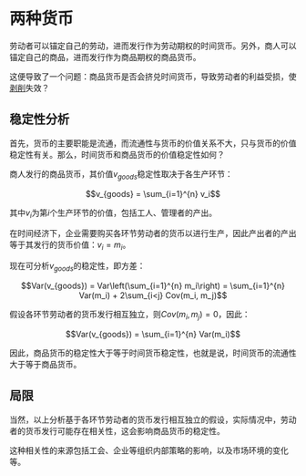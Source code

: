 # 两种货币

劳动者可以锚定自己的劳动，进而发行作为劳动期权的时间货币。另外，商人可以锚定自己的商品，进而发行作为商品期权的商品货币。

这便导致了一个问题：商品货币是否会挤兑时间货币，导致劳动者的利益受损，使[剥削](../2.优势.md#exploitation)失效？

## 稳定性分析

首先，货币的主要职能是流通，而流通性与货币的价值关系不大，只与货币的价值稳定性有关。那么，时间货币和商品货币的价值稳定性如何？

商人发行的商品货币，其价值$v_{goods}$稳定性取决于各生产环节：

$$v_{goods} = \sum_{i=1}^{n} v_i$$

其中$v_i$为第$i$个生产环节的价值，包括工人、管理者的产出。

在时间经济下，企业需要购买各环节劳动者的货币以进行生产，因此产出者的产出等于其发行的货币价值：$v_i = m_i$。

现在可分析$v_{goods}$的稳定性，即方差：

$$Var(v_{goods}) = Var\left(\sum_{i=1}^{n} m_i\right) = \sum_{i=1}^{n} Var(m_i) + 2\sum_{i<j} Cov(m_i, m_j)$$

假设各环节劳动者的货币发行相互独立，则$Cov(m_i, m_j) = 0$，因此：

$$Var(v_{goods}) = \sum_{i=1}^{n} Var(m_i)$$

因此，商品货币的稳定性大于等于时间货币稳定性，也就是说，时间货币的流通性大于等于商品货币。

## 局限

当然，以上分析基于各环节劳动者的货币发行相互独立的假设，实际情况中，劳动者的货币发行可能存在相关性，这会影响商品货币的稳定性。

这种相关性的来源包括工会、企业等组织内部策略的影响，以及市场环境的变化等。
